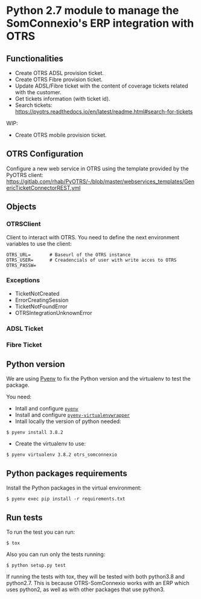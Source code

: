 # Python 2.7 module to manage the SomConnexio's ERP integration with OTRS

## Functionalities

* Create OTRS ADSL provision ticket.
* Create OTRS Fibre provision ticket.
* Update ADSL/Fibre ticket with the content of coverage tickets related with the customer.
* Get tickets information (with ticket id).
* Search tickets: https://pyotrs.readthedocs.io/en/latest/readme.html#search-for-tickets

WIP:
* Create OTRS mobile provision ticket.

## OTRS Configuration

Configure a new web service in OTRS using the template provided by the PyOTRS client: https://gitlab.com/rhab/PyOTRS/-/blob/master/webservices_templates/GenericTicketConnectorREST.yml

## Objects

### OTRSClient

Client to interact with OTRS. You need to define the next environment variables to use the client:

```
OTRS_URL=       # Baseurl of the OTRS instance
OTRS_USER=      # Creadencials of user with write acces to OTRS
OTRS_PASSW=
```

### Exceptions

* TicketNotCreated
* ErrorCreatingSession
* TicketNotFoundError
* OTRSIntegrationUnknownError

### ADSL Ticket
### Fibre Ticket

## Python version

We are using [Pyenv](https://github.com/pyenv/pyenv) to fix the Python version and the virtualenv to test the package.

You need:

* Intall and configure [`pyenv`](https://github.com/pyenv/pyenv)
* Install and configure [`pyenv-virtualenvwrapper`](https://github.com/pyenv/pyenv-virtualenvwrapper)
* Intall locally the version of python needed:

```
$ pyenv install 3.8.2
```

* Create the virtualenv to use:

```
$ pyenv virtualenv 3.8.2 otrs_somconnexio
```


## Python packages requirements

Install the Python packages in the virtual environment:

```
$ pyenv exec pip install -r requirements.txt
```

## Run tests

To run the test you can run:

```
$ tox
```

Also you can run only the tests running:

```
$ python setup.py test
```

If running the tests with tox, they will be tested with both python3.8 and python2.7. This is because OTRS-SomConnexio works with an ERP which uses python2, as well as with other packages that use python3.